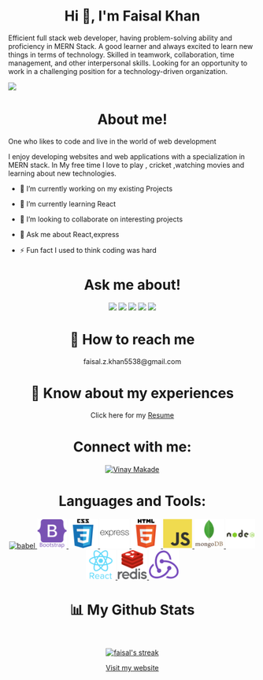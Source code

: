 <h1 align="center">Hi 👋, I'm Faisal Khan</h1>
<p>Efficient full stack web developer, having problem-solving ability and proficiency in MERN Stack. A good learner and always excited to learn new things in terms of technology. Skilled in teamwork, collaboration, time management, and other interpersonal skills. Looking for an opportunity to work in a challenging position for a technology-driven organization.</p>
<image src="https://camo.githubusercontent.com/8d5deef06a13d0ae4d973c3947748e85eae585dcf91861de1b0f97700876c9e3/68747470733a2f2f7777772e7362722d746563686e6f6c6f676965732e636f6d2f77702d636f6e74656e742f75706c6f6164732f323032312f30362f6d65726e2e706e67"></image>
<h1 align="center">About me!</h1>
<p align="left">One who likes to code and live in the world of web development </p>
<p align="left" font >I enjoy developing websites and web applications with a specialization in MERN stack.
In My free time I love to play , cricket ,watching movies and learning about new technologies. </p>


- 🔭 I’m currently working on my existing Projects

- 🌱 I’m currently learning React

- 👯 I’m looking to collaborate on interesting projects

- 💬 Ask me about React,express

- ⚡ Fun fact I used to think coding was hard
<h1 align="center">Ask me about!</h1>
<div display="flex" align="center">
    <image src="https://camo.githubusercontent.com/b7cb856d6c14e9b6e5c1e46cf5f30210472df1c67bbbf1de1da8c6698cae6eb6/68747470733a2f2f696d672e736869656c64732e696f2f62616467652f2d4a6176615363726970742d2532334637444631433f7374796c653d666f722d7468652d6261646765266c6f676f3d6a617661736372697074266c6f676f436f6c6f723d303030303030266c6162656c436f6c6f723d25323346374446314326636f6c6f723d253233464643453541"></image>
<image src="https://camo.githubusercontent.com/72e92f69f36703548704a9eeda2a9889c2756b5e08f01a9aec6e658c148d014e/68747470733a2f2f696d672e736869656c64732e696f2f62616467652f4d6f6e676f44422d3445413934423f7374796c653d666f722d7468652d6261646765266c6f676f3d6d6f6e676f6462266c6f676f436f6c6f723d7768697465"></image>
<image src="https://camo.githubusercontent.com/8286a45a106e1a3c07489f83a38159981d888518a740b59c807ffc1b7b1e2f7b/68747470733a2f2f696d672e736869656c64732e696f2f62616467652f657870726573732e6a732d2532333430346435392e7376673f7374796c653d666f722d7468652d6261646765266c6f676f3d65787072657373266c6f676f436f6c6f723d253233363144414642"></image>
<image src="https://camo.githubusercontent.com/eddd60b7352982a71a26de33147a284c075e938885122933b43448f6c9f9bdf7/68747470733a2f2f696d672e736869656c64732e696f2f62616467652f2d52656163742d3631444146423f7374796c653d666f722d7468652d6261646765266c6f676f3d7265616374266c6f676f436f6c6f723d666666666666"></image>
<image src="https://camo.githubusercontent.com/b0a2413d84ac5a328d5f3edd690208ab83f652b48ffa15d9493dd42f343d2ee5/68747470733a2f2f696d672e736869656c64732e696f2f62616467652f2d4e6f64656a732d3333393933333f7374796c653d666f722d7468652d6261646765266c6f676f3d4e6f64652e6a73266c6f676f436f6c6f723d666666666666"></image>
</div>
<h1 align="center">📧 How to reach me</h1>
<div align="center" background-color="red" color="white">faisal.z.khan5538@gmail.com</div>
<h1 align="center">📄 Know about my experiences</h1>
<p align="center" >Click here for my <a href="https://drive.google.com/file/d/12AfuK1ThLlgbfyEYTzucReqTiouTgcAG/view?usp=sharing">Resume</a><p/>
<h1 align="center">Connect with me:</h1>
<p align="center">
<a href="https://www.linkedin.com/in/faisal-khan-190929171/" target="blank"><img align="center" src="https://raw.githubusercontent.com/rahuldkjain/github-profile-readme-generator/master/src/images/icons/Social/linked-in-alt.svg" alt="Vinay Makade" height="30" width="40" /></a>
</p>

<h1 align="center">Languages and Tools:</h1>
<p align="center"> <a href="https://babeljs.io/" target="_blank" rel="noreferrer"> <img src="https://www.vectorlogo.zone/logos/babeljs/babeljs-icon.svg" alt="babel" width="60" height="60"/> </a> <a href="https://getbootstrap.com" target="_blank" rel="noreferrer"> <img src="https://raw.githubusercontent.com/devicons/devicon/master/icons/bootstrap/bootstrap-plain-wordmark.svg" alt="bootstrap" width="60" height="60"/> </a> <a href="https://www.w3schools.com/css/" target="_blank" rel="noreferrer"> <img src="https://raw.githubusercontent.com/devicons/devicon/master/icons/css3/css3-original-wordmark.svg" alt="css3" width="60" height="60"/> </a> <a href="https://expressjs.com" target="_blank" rel="noreferrer"> <img src="https://raw.githubusercontent.com/devicons/devicon/master/icons/express/express-original-wordmark.svg" alt="express" width="60" height="60"/> </a> <a href="https://www.w3.org/html/" target="_blank" rel="noreferrer"> <img src="https://raw.githubusercontent.com/devicons/devicon/master/icons/html5/html5-original-wordmark.svg" alt="html5" width="60" height="60"/> </a> <a href="https://developer.mozilla.org/en-US/docs/Web/JavaScript" target="_blank" rel="noreferrer"> <img src="https://raw.githubusercontent.com/devicons/devicon/master/icons/javascript/javascript-original.svg" alt="javascript" width="60" height="60"/> </a> <a href="https://www.mongodb.com/" target="_blank" rel="noreferrer"> <img src="https://raw.githubusercontent.com/devicons/devicon/master/icons/mongodb/mongodb-original-wordmark.svg" alt="mongodb" width="60" height="60"/> </a> <a href="https://nodejs.org" target="_blank" rel="noreferrer"> <img src="https://raw.githubusercontent.com/devicons/devicon/master/icons/nodejs/nodejs-original-wordmark.svg" alt="nodejs" width="60" height="60"/> </a> <a href="https://reactjs.org/" target="_blank" rel="noreferrer"> <img src="https://raw.githubusercontent.com/devicons/devicon/master/icons/react/react-original-wordmark.svg" alt="react" width="60" height="60"/> </a> <a href="https://redis.io" target="_blank" rel="noreferrer"> <img src="https://raw.githubusercontent.com/devicons/devicon/master/icons/redis/redis-original-wordmark.svg" alt="redis" width="60" height="60"/> </a> <a href="https://redux.js.org" target="_blank" rel="noreferrer"> <img src="https://raw.githubusercontent.com/devicons/devicon/master/icons/redux/redux-original.svg" alt="redux" width="60" height="60"/> </a> </p>

<h1 align="center" >📊 My Github Stats</h1>

<br/>
<p align="center" >
    <a href="https://github-readme-streak-stats.herokuapp.com/?user=faisalk2&theme=tokyonight&hide_border=true&bg_color=0D1117">
        <img title="🔥 Get streak stats for your profile at git.io/streak-stats" alt="faisal's streak" src="https://github-readme-streak-stats.herokuapp.com/?user=faisalk2&theme=tokyonight&hide_border=true&bg_color=0D1117"/>
    </a>
</p>

 <div align="center" ><a  href="https://faisalportfoliomasai.netlify.app">
    Visit my website
</a></div>
